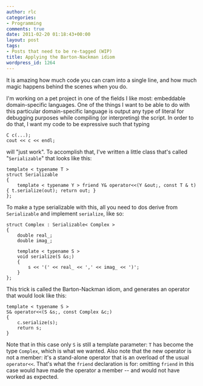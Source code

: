 ```yaml
---
author: rlc
categories:
- Programming
comments: true
date: 2011-02-20 01:18:43+00:00
layout: post
tags:
- Posts that need to be re-tagged (WIP)
title: Applying the Barton-Nackman idiom
wordpress_id: 1264
---
```


It is amazing how much code you can cram into a single line, and how much magic happens behind the scenes when you do.

<!--more-->

I'm working on a pet project in one of the fields I like most: embeddable domain-specific languages. One of the things I want to be able to do with this particular domain-specific language is output any type of literal for debugging purposes while compiling (or interpreting) the script. In order to do that, I want my code to be expressive such that typing

    C c(...);
    cout << c << endl;

will "just work". To accomplish that, I've written a little class that's called "`Serializable`" that looks like this:

    template < typename T >
    struct Serializable
    {
        template < typename Y > friend Y& operator<<(Y &out;, const T & t) { t.serialize(out); return out; }
    };

To make a type serializable with this, all you need to dos derive from `Serializable` and implement `serialize`, like so:

    struct Complex : Serializable< Complex >
    {
        double real_;
        double imag_;

        template < typename S >
        void serialize(S &s;)
        {
            s << '(' << real_ << ',' << imag_ << ')';
        }
    };

This trick is called the Barton-Nackman idiom, and generates an operator that would look like this:

    template < typename S >
    S& operator<<(S &s;, const Complex &c;)
    {
        c.serialize(s);
        return s;
    }

Note that in this case only `S` is still a template parameter: `T` has become the type `Complex`, which is what we wanted. Also note that the new operator is not a member: it's a stand-alone operator that is an overload of the usual `operator<<`. That's what the `friend` declaration is for: omitting `friend` in this case would have made the operator a member -- and would not have worked as expected.